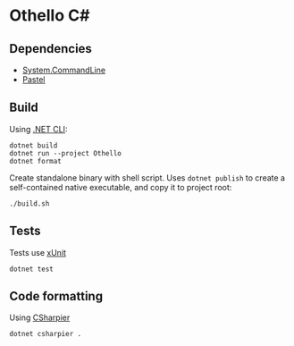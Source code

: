 # Othello C\#

## Dependencies

* [System.CommandLine](https://github.com/dotnet/command-line-api)
* [Pastel](https://github.com/silkfire/Pastel)

## Build

Using [.NET CLI](https://learn.microsoft.com/en-us/dotnet/core/tools/):

```shell
dotnet build
dotnet run --project Othello
dotnet format
```

Create standalone binary with shell script. Uses `dotnet publish` to create a self-contained native executable,
and copy it to project root:

```shell
./build.sh
```

## Tests

Tests use [xUnit](https://xunit.net/)

```shell
dotnet test
```

## Code formatting

Using [CSharpier](https://github.com/belav/csharpier)

```shell
dotnet csharpier .
```
